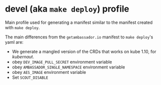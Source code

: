 # devel (aka `make deploy`) profile

Main profile used for generating a manifest similar to the manifest
created with `make deploy`.

The main differences from the `getambassador.io` manifest to `make deploy`'s yaml are:

- We generate a mangled version of the CRDs that works on kube 1.10, for _kubernaut_.
- obey `DEV_IMAGE_PULL_SECRET` environment variable
- obey `AMBASSADOR_SINGLE_NAMESPACE` environment variable
- obey `AES_IMAGE` environment variable
- Set `SCOUT_DISABLE`


